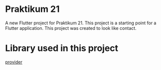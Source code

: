 # Praktikum 21

A new Flutter project for Praktikum 21. This project is a starting point for a Flutter application. This project was created to look like contact.

# Library used in this project

[provider](https://pub.dev/packages/provider)


